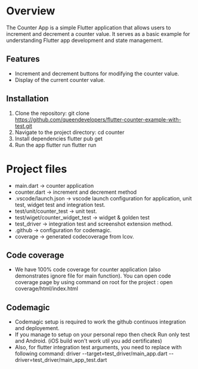 # Overview

The Counter App is a simple Flutter application that allows users to increment and decrement a counter value. It serves as a basic example for understanding Flutter app development and state management.

## Features

- Increment and decrement buttons for modifying the counter value.
- Display of the current counter value.

## Installation
1. Clone the repository:
   git clone https://github.com/queendevelopers/flutter-counter-example-with-test.git
2. Navigate to the project directory: 
   cd counter
3. Install dependencies
   flutter pub get
4. Run the app flutter run
   flutter run

# Project files
- main.dart -> counter application
- counter.dart -> increment and decrement method
- .vscode/launch.json -> vscode launch configuration for application, unit test, widget test and integration test.
- test/unit/counter_test -> unit test.
- test/wiget/counter_widget_test -> widget & golden test
- test_driver -> integration test and screenshot extension method.
- .github -> configuration for codemagic.
- coverage -> generated codecoverage from lcov.

## Code coverage
- We have 100% code coverage for counter application (also demonstrates ignore file for main function). You can open code coverage page by using command on root for the project :
  open coverage/html/index.html

## Codemagic 
- Codemagic setup is required to work the github continuos integration and deployement.
- If you manage to setup on your personal repo then check Run only test and Android. (iOS build won't work util you add certificates)
- Also, for flutter integration test arguments, you need to replace with following command:
  driver --target=test_driver/main_app.dart --driver=test_driver/main_app_test.dart
